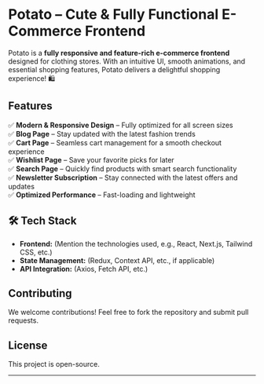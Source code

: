 #  Potato – Cute & Fully Functional E-Commerce Frontend

Potato is a **fully responsive and feature-rich e-commerce frontend** designed for clothing stores. With an intuitive UI, smooth animations, and essential shopping features, Potato delivers a delightful shopping experience! 🛍️

##  Features

✅ **Modern & Responsive Design** – Fully optimized for all screen sizes  
✅ **Blog Page** – Stay updated with the latest fashion trends  
✅ **Cart Page** – Seamless cart management for a smooth checkout experience  
✅ **Wishlist Page** – Save your favorite picks for later  
✅ **Search Page** – Quickly find products with smart search functionality  
✅ **Newsletter Subscription** – Stay connected with the latest offers and updates  
✅ **Optimized Performance** – Fast-loading and lightweight  

## 🛠 Tech Stack

- **Frontend:** (Mention the technologies used, e.g., React, Next.js, Tailwind CSS, etc.)  
- **State Management:** (Redux, Context API, etc., if applicable)  
- **API Integration:** (Axios, Fetch API, etc.)  


##  Contributing

We welcome contributions! Feel free to fork the repository and submit pull requests.

##  License

This project is open-source. 

---
